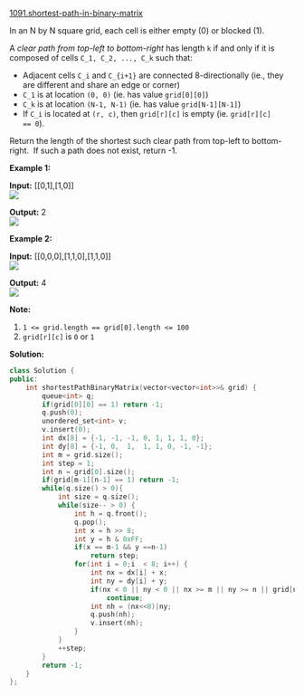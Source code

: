 [1091.shortest-path-in-binary-matrix](https://leetcode.com/problems/shortest-path-in-binary-matrix/)  

In an N by N square grid, each cell is either empty (0) or blocked (1).

A _clear path from top-left to bottom-right_ has length `k` if and only if it is composed of cells `C_1, C_2, ..., C_k` such that:

*   Adjacent cells `C_i` and `C_{i+1}` are connected 8-directionally (ie., they are different and share an edge or corner)
*   `C_1` is at location `(0, 0)` (ie. has value `grid[0][0]`)
*   `C_k` is at location `(N-1, N-1)` (ie. has value `grid[N-1][N-1]`)
*   If `C_i` is located at `(r, c)`, then `grid[r][c]` is empty (ie. `grid[r][c] == 0`).

Return the length of the shortest such clear path from top-left to bottom-right.  If such a path does not exist, return -1.

**Example 1:**

  
**Input:** \[\[0,1\],\[1,0\]\]  
![](https://assets.leetcode.com/uploads/2019/08/04/example1_1.png)  
  
**Output:** 2  
![](https://assets.leetcode.com/uploads/2019/08/04/example1_2.png)  

**Example 2:**

  
**Input:** \[\[0,0,0\],\[1,1,0\],\[1,1,0\]\]  
![](https://assets.leetcode.com/uploads/2019/08/04/example2_1.png)  
  
**Output:** 4  
![](https://assets.leetcode.com/uploads/2019/08/04/example2_2.png)  

**Note:**

1.  `1 <= grid.length == grid[0].length <= 100`
2.  `grid[r][c]` is `0` or `1`  



**Solution:**  

```cpp
class Solution {
public:
    int shortestPathBinaryMatrix(vector<vector<int>>& grid) {
        queue<int> q;
        if(grid[0][0] == 1) return -1;
        q.push(0);
        unordered_set<int> v;
        v.insert(0);
        int dx[8] = {-1, -1, -1, 0, 1, 1, 1, 0};
        int dy[8] = {-1, 0,  1,  1, 1, 0, -1, -1};
        int m = grid.size();
        int step = 1;
        int n = grid[0].size();
        if(grid[m-1][n-1] == 1) return -1;
        while(q.size() > 0){
            int size = q.size();
            while(size-- > 0) {
                int h = q.front();
                q.pop();
                int x = h >> 8;
                int y = h & 0xFF;
                if(x == m-1 && y ==n-1)
                    return step;
                for(int i = 0;i  < 8; i++) {
                    int nx = dx[i] + x;
                    int ny = dy[i] + y;
                    if(nx < 0 || ny < 0 || nx >= m || ny >= n || grid[nx][ny] == 1 || v.count((nx<<8) | ny))
                        continue;
                    int nh = (nx<<8)|ny;
                    q.push(nh);
                    v.insert(nh);
                }
            }
            ++step;
        }
        return -1;
    }
};
```
      
